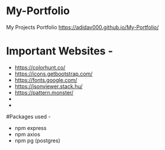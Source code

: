 # My-Portfolio
My Projects Portfolio
https://adidav000.github.io/My-Portfolio/

# Important Websites - 
- https://colorhunt.co/
- https://icons.getbootstrap.com/
- https://fonts.google.com/
- https://jsonviewer.stack.hu/
- https://pattern.monster/
- <script src="https://ajax.googleapis.com/ajax/libs/jquery/3.7.1/jquery.min.js"></script>
- <meta name="viewport"  content="width=device-width, initial-scale=1.0"></meta>

#Packages used -
- npm express
- npm axios
- npm pg (postgres)
